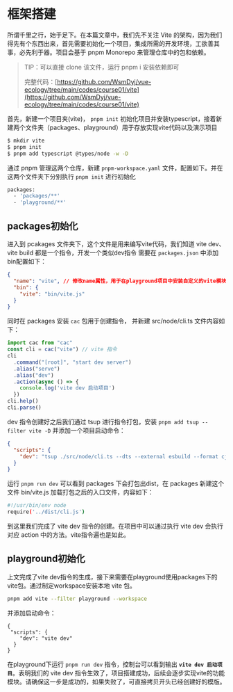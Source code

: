 # 框架搭建
所谓千里之行，始于足下。在本篇文章中，我们先不关注 Vite 的架构，因为我们得先有个东西出来，首先需要初始化一个项目，集成所需的开发环境，工欲善其事，必先利于器。项目会基于 pnpm Monorepo 来管理仓库中的包和依赖。

> TIP：可以直接 clone 该文件，运行 pnpm i 安装依赖即可
>
> 完整代码：[https://github.com/WsmDyj/vue-ecology/tree/main/codes/course01/vite](https://github.com/WsmDyj/vue-ecology/tree/main/codes/course01/vite) 


首先，新建一个项目夹(vite)， `pnpm init` 初始化项目并安装typescript，接着新建两个文件夹（packages、playground）用于存放实现vite代码以及演示项目
```sh
$ mkdir vite
$ pnpm init
$ pnpm add typescript @types/node -w -D
```
通过 pnpm 管理这两个仓库，新建 `pnpm-workspace.yaml` 文件，配置如下。并在这两个文件夹下分别执行 `pnpm init` 进行初始化
```sh
packages: 
  - 'packages/**'
  - 'playground/**'
```
## packages初始化
进入到 pcakages 文件夹下，这个文件是用来编写vite代码，我们知道 vite dev、vite build 都是一个指令，开发一个类似dev指令 需要在 `packages.json` 中添加bin配置如下：
```json
{
  "name": "vite", // 修改name属性，用于在playground项目中安装自定义的vite模块
  "bin": {
    "vite": "bin/vite.js"
  }
}
```
同时在 packages 安装 `cac` 包用于创建指令， 并新建 src/node/cli.ts 文件内容如下：
```typescript
import cac from "cac"
const cli = cac("vite") // vite 指令
cli
  .command("[root]", "start dev server")
  .alias("serve")
  .alias("dev")
  .action(async () => {
    console.log('vite dev 启动项目')
  })
cli.help()
cli.parse()
```
dev 指令创建好之后我们通过 tsup 进行指令打包，安装 `pnpm add tsup --filter vite -D` 并添加一个项目启动命令：
```json
{
  "scripts": {
    "dev": "tsup ./src/node/cli.ts --dts --external esbuild --format cjs,esm --watch --clean"
  }
}
```
运行 `pnpm run dev` 可以看到 packages 下会打包出dist，在 packages 新建这个文件 bin/vite.js 加载打包之后的入口文件，内容如下：
```sh
#!/usr/bin/env node
require('../dist/cli.js')
```
到这里我们完成了 vite dev 指令的创建。在项目中可以通过执行 vite dev 会执行对应 action 中的方法。vite指令遍也是如此。
## playground初始化
上文完成了vite dev指令的生成，接下来需要在playground使用packages下的vite包。通过制定workspace安装本地 vite 包。
```sh
pnpm add vite --filter playground --workspace
```
并添加启动命令：
```
{
 "scripts": {
    "dev": "vite dev"
  }
}
```
在playground下运行 `pnpm run dev` 指令，控制台可以看到输出 **`vite dev 启动项目`**。表明我们的 vite dev 指令生效了，项目搭建成功，后续会逐步实现vite的功能模块。请确保这一步是成功的，如果失败了，可直接拷贝开头已经创建好的模版。
